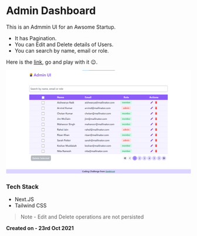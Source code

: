 # Admin Dashboard

This is an Admmin UI for an Awsome Startup.

- It has Pagination.
- You can Edit and Delete details of Users.
- You can search by name, email or role.

Here is the [link](https://admin-dashboard-iota-cyan.vercel.app/), go and play with it 😉.

![Homepage](screenshots\Home.png)

### Tech Stack

- Next.JS
- Tailwind CSS

> Note - Edit and Delete operations are not persisted

**Created on - 23rd Oct 2021**
